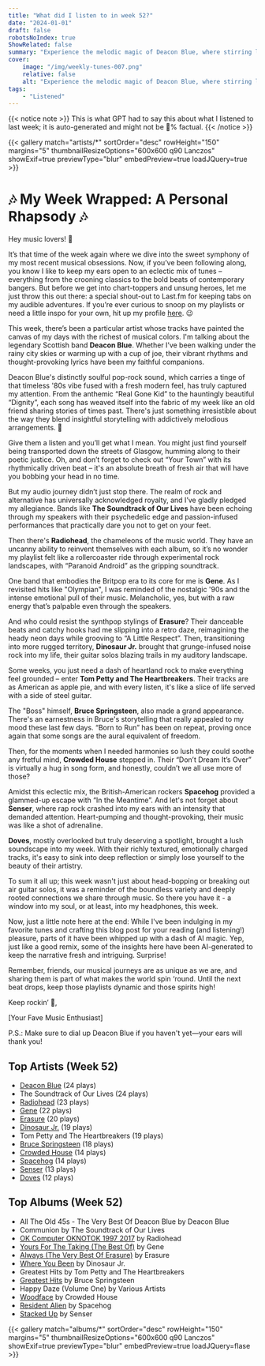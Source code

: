 ```yaml
---
title: "What did I listen to in week 52?"
date: "2024-01-01"
draft: false
robotsNoIndex: true
ShowRelated: false
summary: "Experience the melodic magic of Deacon Blue, where stirring lyrics meet captivating rhythms!"
cover:
    image: "/img/weekly-tunes-007.png"
    relative: false
    alt: "Experience the melodic magic of Deacon Blue, where stirring lyrics meet captivating rhythms!"
tags:
    - "Listened"
---
```


{{< notice note >}}
This is what GPT had to say this about what I listened to last week; it is auto-generated and might not be 💯% factual.
{{< /notice >}}

{{< gallery match="artists/*" sortOrder="desc" rowHeight="150" margins="5" thumbnailResizeOptions="600x600 q90 Lanczos" showExif=true previewType="blur" embedPreview=true loadJQuery=true >}}

# 🎶 My Week Wrapped: A Personal Rhapsody 🎶

Hey music lovers! 🌟

It’s that time of the week again where we dive into the sweet symphony of my most recent musical obsessions. Now, if you’ve been following along, you know I like to keep my ears open to an eclectic mix of tunes – everything from the crooning classics to the bold beats of contemporary bangers. But before we get into chart-toppers and unsung heroes, let me just throw this out there: a special shout-out to Last.fm for keeping tabs on my audible adventures. If you’re ever curious to snoop on my playlists or need a little inspo for your own, hit up my profile [here](https://www.last.fm/user/RussMckendrick). 😉

This week, there’s been a particular artist whose tracks have painted the canvas of my days with the richest of musical colors. I'm talking about the legendary Scottish band **Deacon Blue**. Whether I’ve been walking under the rainy city skies or warming up with a cup of joe, their vibrant rhythms and thought-provoking lyrics have been my faithful companions.

Deacon Blue's distinctly soulful pop-rock sound, which carries a tinge of that timeless '80s vibe fused with a fresh modern feel, has truly captured my attention. From the anthemic “Real Gone Kid” to the hauntingly beautiful “Dignity”, each song has weaved itself into the fabric of my week like an old friend sharing stories of times past. There's just something irresistible about the way they blend insightful storytelling with addictively melodious arrangements. 🎤

Give them a listen and you’ll get what I mean. You might just find yourself being transported down the streets of Glasgow, humming along to their poetic justice. Oh, and don’t forget to check out “Your Town” with its rhythmically driven beat – it's an absolute breath of fresh air that will have you bobbing your head in no time.

But my audio journey didn’t just stop there. The realm of rock and alternative has universally acknowledged royalty, and I’ve gladly pledged my allegiance. Bands like **The Soundtrack of Our Lives** have been echoing through my speakers with their psychedelic edge and passion-infused performances that practically dare you not to get on your feet. 

Then there's **Radiohead**, the chameleons of the music world. They have an uncanny ability to reinvent themselves with each album, so it’s no wonder my playlist felt like a rollercoaster ride through experimental rock landscapes, with “Paranoid Android” as the gripping soundtrack.

One band that embodies the Britpop era to its core for me is **Gene**. As I revisited hits like "Olympian", I was reminded of the nostalgic '90s and the intense emotional pull of their music. Melancholic, yes, but with a raw energy that’s palpable even through the speakers.

And who could resist the synthpop stylings of **Erasure**? Their danceable beats and catchy hooks had me slipping into a retro daze, reimagining the heady neon days while grooving to “A Little Respect”. Then, transitioning into more rugged territory, **Dinosaur Jr.** brought that grunge-infused noise rock into my life, their guitar solos blazing trails in my auditory landscape.

Some weeks, you just need a dash of heartland rock to make everything feel grounded – enter **Tom Petty and The Heartbreakers**. Their tracks are as American as apple pie, and with every listen, it's like a slice of life served with a side of steel guitar.

The "Boss" himself, **Bruce Springsteen**, also made a grand appearance. There's an earnestness in Bruce's storytelling that really appealed to my mood these last few days. “Born to Run” has been on repeat, proving once again that some songs are the aural equivalent of freedom.

Then, for the moments when I needed harmonies so lush they could soothe any fretful mind, **Crowded House** stepped in. Their “Don’t Dream It’s Over” is virtually a hug in song form, and honestly, couldn’t we all use more of those?

Amidst this eclectic mix, the British-American rockers **Spacehog** provided a glammed-up escape with “In the Meantime”. And let's not forget about **Senser**, where rap rock crashed into my ears with an intensity that demanded attention. Heart-pumping and thought-provoking, their music was like a shot of adrenaline.

**Doves**, mostly overlooked but truly deserving a spotlight, brought a lush soundscape into my week. With their richly textured, emotionally charged tracks, it's easy to sink into deep reflection or simply lose yourself to the beauty of their artistry.

To sum it all up; this week wasn't just about head-bopping or breaking out air guitar solos, it was a reminder of the boundless variety and deeply rooted connections we share through music. So there you have it - a window into my soul, or at least, into my headphones, this week.

Now, just a little note here at the end: While I've been indulging in my favorite tunes and crafting this blog post for your reading (and listening!) pleasure, parts of it have been whipped up with a dash of AI magic. Yep, just like a good remix, some of the insights here have been AI-generated to keep the narrative fresh and intriguing. Surprise!

Remember, friends, our musical journeys are as unique as we are, and sharing them is part of what makes the world spin ‘round. Until the next beat drops, keep those playlists dynamic and those spirits high!

Keep rockin’ 🤘,

[Your Fave Music Enthusiast]

P.S.: Make sure to dial up Deacon Blue if you haven't yet—your ears will thank you!

## Top Artists (Week 52)

- [Deacon Blue](https://www.mckendrick.rocks/artist/deacon-blue/) (24 plays)
- The Soundtrack of Our Lives (24 plays)
- [Radiohead](https://www.mckendrick.rocks/artist/radiohead/) (23 plays)
- [Gene](https://www.mckendrick.rocks/artist/gene/) (22 plays)
- [Erasure](https://www.mckendrick.rocks/artist/erasure/) (20 plays)
- [Dinosaur Jr.](https://www.mckendrick.rocks/artist/dinosaur-jr./) (19 plays)
- Tom Petty and The Heartbreakers (19 plays)
- [Bruce Springsteen](https://www.mckendrick.rocks/artist/bruce-springsteen/) (18 plays)
- [Crowded House](https://www.mckendrick.rocks/artist/crowded-house/) (14 plays)
- [Spacehog](https://www.mckendrick.rocks/artist/spacehog/) (14 plays)
- [Senser](https://www.mckendrick.rocks/artist/senser/) (13 plays)
- [Doves](https://www.mckendrick.rocks/artist/doves/) (12 plays)


## Top Albums (Week 52)

- All The Old 45s - The Very Best Of Deacon Blue by Deacon Blue
- Communion by The Soundtrack of Our Lives
- [OK Computer OKNOTOK 1997 2017](https://www.mckendrick.rocks/albums/ok-computer-oknotok-1997-2017-10229846/) by Radiohead
- [Yours For The Taking (The Best Of)](https://www.mckendrick.rocks/albums/yours-for-the-taking-the-best-of-15778008/) by Gene
- [Always (The Very Best Of Erasure)](https://www.mckendrick.rocks/albums/always-the-very-best-of-erasure-27978444/) by Erasure
- [Where You Been](https://www.mckendrick.rocks/albums/where-you-been-5474712/) by Dinosaur Jr.
- Greatest Hits by Tom Petty and The Heartbreakers
- [Greatest Hits](https://www.mckendrick.rocks/albums/greatest-hits-12213768/) by Bruce Springsteen
- Happy Daze (Volume One) by Various Artists
- [Woodface](https://www.mckendrick.rocks/albums/woodface-632637/) by Crowded House
- [Resident Alien](https://www.mckendrick.rocks/albums/resident-alien-15815605/) by Spacehog
- [Stacked Up](https://www.mckendrick.rocks/albums/stacked-up-1723235/) by Senser


{{< gallery match="albums/*" sortOrder="desc" rowHeight="150" margins="5" thumbnailResizeOptions="600x600 q90 Lanczos" showExif=true previewType="blur" embedPreview=true loadJQuery=flase >}}